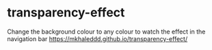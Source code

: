 # transparency-effect
Change the background colour to any colour to watch the effect in the navigation bar
https://mkhaleddd.github.io/transparency-effect/
